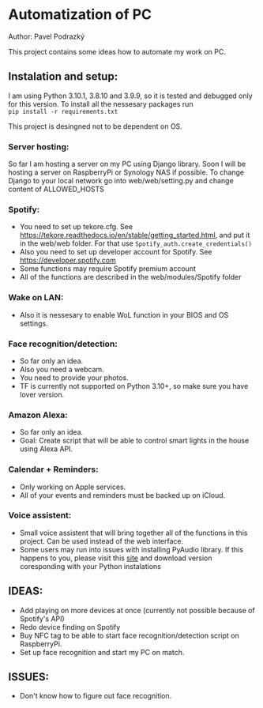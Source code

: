 # Automatization of PC
Author: Pavel Podrazký

This project contains some ideas how to automate my work on PC.

## Instalation and setup:
I am using Python 3.10.1, 3.8.10 and 3.9.9, so it is tested and debugged only for this version.
To install all the nessesary packages run <br> 
`pip install -r requirements.txt`

This project is desingned not to be dependent on OS.

### Server hosting:
So far I am hosting a server on my PC using Django library. Soon I will be hosting a server on RaspberryPi or Synology NAS if possible.
To change Django to your local network go into web/web/setting.py and change content of ALLOWED_HOSTS 

### Spotify:
* You need to set up tekore.cfg. See https://tekore.readthedocs.io/en/stable/getting_started.html, and put it in the web/web folder. For that use `Spotify_auth.create_credentials()`
* Also you need to set up developer account for Spotify. See https://developer.spotify.com
* Some functions may require Spotify premium account
* All of the functions are described in the web/modules/Spotify folder
### Wake on LAN:
* Also it is nessesary to enable WoL function in your BIOS and OS settings.

### Face recognition/detection:
* So far only an idea.
* Also you need a webcam.
* You need to provide your photos.
* TF is currently not supported on Python 3.10+, so make sure you have lover version.

### Amazon Alexa:
* So far only an idea.
* Goal: Create script that will be able to control smart lights in the house using Alexa API.

### Calendar + Reminders:
* Only working on Apple services.
* All of your events and reminders must be backed up on iCloud.

### Voice assistent:
* Small voice assistent that will bring together all of the functions in this project. Can be used instead of the web interface.
* Some users may run into issues with installing PyAudio library. If this happens to you, please visit this <a href='https://www.lfd.uci.edu/~gohlke/pythonlibs/#pyaudio'>site</a> and download version coresponding with your Python instalations

## IDEAS:
* Add playing on more devices at once (currently not possible because of Spotify's API)
* Redo device finding on Spotify
* Buy NFC tag to be able to start face recognition/detection script on RaspberryPi.
* Set up face recognition and start my PC on match.

## ISSUES:
* Don't know how to figure out face recognition.
